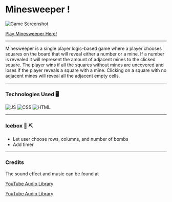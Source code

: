 # **Minesweeper** !

![Game Screenshot](https://i.imgur.com/i5MtOxw.png)

[Play Minesweeper Here!](https://haziq12.github.io/Minesweeper/)

***
Minesweeper is a single player logic-based game where a player chooses squares on the board that will reveal either a number or a mine. If a number is revealed it will represent the amount of adjacent mines to the clicked square. The player wins if all the squares without mines are uncovered and loses if the player reveals a square with a mine. Clicking on a square with no adjacent mines will reveal all the adjacent empty cells. 
***
### Technologies Used 🖥️
  ![JS](https://img.shields.io/badge/JavaScript-F7DF1E?style=for-the-badge&logo=javascript&logoColor=black)
  ![CSS](https://img.shields.io/badge/CSS-239120?&style=for-the-badge&logo=css3&logoColor=white)
  ![HTML](https://img.shields.io/badge/HTML-239120?style=for-the-badge&logo=html5&logoColor=white)
***
### Icebox 🧊 ⛏️
- Let user choose rows, columns, and number of bombs
- Add timer
***
### Credits

The sound effect and music can be found at 

<a href="https://www.youtube.com/audiolibrary?feature=blog" target="_blank">YouTube Audio Library</a>


[YouTube Audio Library](https://www.youtube.com/audiolibrary?feature=blog)
